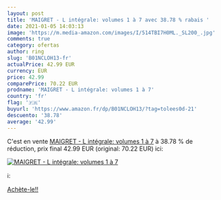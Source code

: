 ```yaml
---
layout: post
title: 'MAIGRET - L intégrale: volumes 1 à 7 avec 38.78 % rabais '
date: 2021-01-05 14:03:13
image: 'https://m.media-amazon.com/images/I/514TBI7H0ML._SL200_.jpg'
comments: true
category: ofertas
author: ring
slug: 'B01NCLOH13-fr'
actualPrice: 42.99 EUR
currency: EUR
price: 42.99
comparePrice: 70.22 EUR
prodname: 'MAIGRET - L intégrale: volumes 1 à 7'
country: 'fr'
flag: '🇫🇷'
buyurl: 'https://www.amazon.fr/dp/B01NCLOH13/?tag=tolees0d-21'
descuento: '38.78'
average: '42.99'
---
```


C'est en vente [MAIGRET - L intégrale: volumes 1 à 7](https://www.amazon.fr/dp/B01NCLOH13/?tag=tolees0d-21)  à  38.78 % de réduction, prix final  42.99 EUR (original: 70.22 EUR) ici:

[![MAIGRET - L intégrale: volumes 1 à 7](https://m.media-amazon.com/images/I/514TBI7H0ML._SL200_.jpg)](https://www.amazon.fr/dp/B01NCLOH13/?tag=tolees0d-21)

ℹ️:


[Achète-le!!](https://www.amazon.fr/dp/B01NCLOH13/?tag=tolees0d-21)
